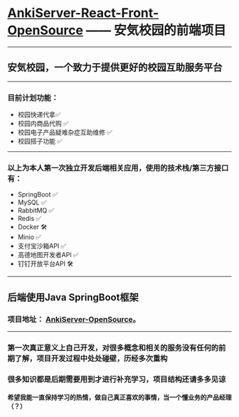 # [AnkiServer-React-Front-OpenSource](https://github.com/MoeShimaKaze/AnkiServer-React-Front-OpenSource) —— 安気校园的前端项目
***
## 安気校园，一个致力于提供更好的校园互助服务平台
***
### 目前计划功能：
- 校园快递代拿✅
- 校园内商品代购 ✅
- 校园电子产品疑难杂症互助维修 ✅
- 校园搭子功能 ✅
***
### 以上为本人第一次独立开发后端相关应用，使用的技术栈/第三方接口有：
- SpringBoot ✅
- MySQL ✅
- RabbitMQ ✅
- Redis ✅
- Docker 🛠️
- Minio ✅
- 支付宝沙箱API ✅
- 高德地图开发者API ✅
- 钉钉开放平台API 🛠️
***
## 后端使用Java SpringBoot框架
### 项目地址： [AnkiServer-OpenSource](https://github.com/MoeShimaKaze/AnkiServer-OpenSource)。
***
### 第一次真正意义上自己开发，对很多概念和相关的服务没有任何的前期了解，项目开发过程中处处碰壁，历经多次重构
### 很多知识都是后期需要用到才进行补充学习，项目结构还请多多见谅
#### 希望我能一直保持学习的热情，做自己真正喜欢的事情，当一个懂业务的产品经理（？）
